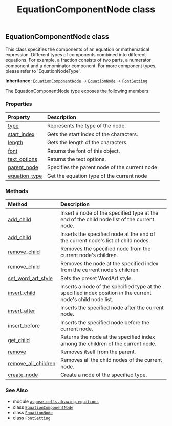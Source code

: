 ﻿---
title: EquationComponentNode class
second_title: Aspose.Cells for Python via .NET API References
description: 
type: docs
weight: 60
url: /aspose.cells.drawing.equations/equationcomponentnode/
is_root: false
---

## EquationComponentNode class

This class specifies the components of an equation or mathematical expression. 
Different types of components combined into different equations.
For example, a fraction consists of two parts, a numerator component and a denominator component.
For more component types, please refer to 'EquationNodeType'.



**Inheritance:** [`EquationComponentNode`](/cells/python-net/aspose.cells.drawing.equations/equationcomponentnode) → 
[`EquationNode`](/cells/python-net/aspose.cells.drawing.equations/equationnode) → 
[`FontSetting`](/cells/python-net/aspose.cells/fontsetting)



The EquationComponentNode type exposes the following members:

### Properties
| Property | Description |
| :- | :- |
| [type](/cells/python-net/aspose.cells.drawing.equations/equationcomponentnode/type) | Represents the type of the node. |
| [start_index](/cells/python-net/aspose.cells.drawing.equations/equationcomponentnode/start_index) | Gets the start index of the characters. |
| [length](/cells/python-net/aspose.cells.drawing.equations/equationcomponentnode/length) | Gets the length of the characters. |
| [font](/cells/python-net/aspose.cells.drawing.equations/equationcomponentnode/font) | Returns the font of this object. |
| [text_options](/cells/python-net/aspose.cells.drawing.equations/equationcomponentnode/text_options) | Returns the text options. |
| [parent_node](/cells/python-net/aspose.cells.drawing.equations/equationcomponentnode/parent_node) | Specifies the parent node of the current node |
| [equation_type](/cells/python-net/aspose.cells.drawing.equations/equationcomponentnode/equation_type) | Get the equation type of the current node |


### Methods
| Method | Description |
| :- | :- |
| [add_child](/cells/python-net/aspose.cells.drawing.equations/equationcomponentnode/add_child/#aspose.cells.drawing.equations.EquationNodeType) | Insert a node of the specified type at the end of the child node list of the current node. |
| [add_child](/cells/python-net/aspose.cells.drawing.equations/equationcomponentnode/add_child/#aspose.cells.drawing.equations.EquationNode) | Inserts the specified node at the end of the current node's list of child nodes. |
| [remove_child](/cells/python-net/aspose.cells.drawing.equations/equationcomponentnode/remove_child/#aspose.cells.drawing.equations.EquationNode) | Removes the specified node from the current node's children. |
| [remove_child](/cells/python-net/aspose.cells.drawing.equations/equationcomponentnode/remove_child/#int) | Removes the node at the specified index from the current node's children. |
| [set_word_art_style](/cells/python-net/aspose.cells.drawing.equations/equationcomponentnode/set_word_art_style/#aspose.cells.drawing.PresetWordArtStyle) | Sets the preset WordArt style. |
| [insert_child](/cells/python-net/aspose.cells.drawing.equations/equationcomponentnode/insert_child/#int-aspose.cells.drawing.equations.EquationNodeType) | Inserts a node of the specified type at the specified index position in the current node's child node list. |
| [insert_after](/cells/python-net/aspose.cells.drawing.equations/equationcomponentnode/insert_after/#aspose.cells.drawing.equations.EquationNodeType) | Inserts the specified node after the current node. |
| [insert_before](/cells/python-net/aspose.cells.drawing.equations/equationcomponentnode/insert_before/#aspose.cells.drawing.equations.EquationNodeType) | Inserts the specified node before the current node. |
| [get_child](/cells/python-net/aspose.cells.drawing.equations/equationcomponentnode/get_child/#int) | Returns the node at the specified index among the children of the current node. |
| [remove](/cells/python-net/aspose.cells.drawing.equations/equationcomponentnode/remove/#) | Removes itself from the parent. |
| [remove_all_children](/cells/python-net/aspose.cells.drawing.equations/equationcomponentnode/remove_all_children/#) | Removes all the child nodes of the current node. |
| [create_node](/cells/python-net/aspose.cells.drawing.equations/equationcomponentnode/create_node/#aspose.cells.drawing.equations.EquationNodeType-aspose.cells.Workbook-aspose.cells.drawing.equations.EquationNode) | Create a node of the specified type. |



### See Also
* module [`aspose.cells.drawing.equations`](..)
* class [`EquationComponentNode`](/cells/python-net/aspose.cells.drawing.equations/equationcomponentnode)
* class [`EquationNode`](/cells/python-net/aspose.cells.drawing.equations/equationnode)
* class [`FontSetting`](/cells/python-net/aspose.cells/fontsetting)
